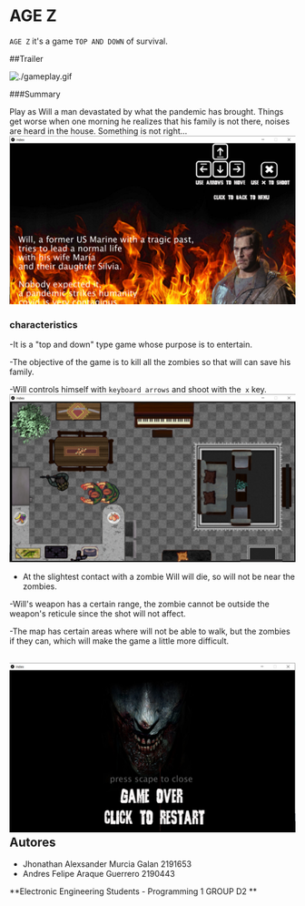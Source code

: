 AGE Z
================


`AGE Z` it's a game `TOP AND DOWN` of survival.

##Trailer

![./gameplay.gif](./gameplay.gif)




###Summary

Play as Will a man devastated by what the pandemic has brought. Things get worse when one morning he realizes
that his family is not there, noises are heard in the house. Something is not right...
![./Captura2.PNG](./Captura2.PNG)

### characteristics

-It is a "top and down" type game whose purpose is to entertain.

-The objective of the game is to kill all the zombies so that will can save his family.

-Will controls himself with `keyboard arrows` and shoot with the` x` key.
![./Captura3.PNG](./Captura3.PNG)

- At the slightest contact with a zombie Will will die, so will not be near the zombies.

-Will's weapon has a certain range, the zombie cannot be outside the weapon's reticule since the shot will not affect.

-The map has certain areas where will not be able to walk, but the zombies if they can, which will make the game a little more difficult.

![./Captura4.PNG](./Captura4.PNG)
Autores
----

- Jhonathan Alexsander Murcia Galan 2191653 
- Andres Felipe Araque Guerrero 2190443 


**Electronic Engineering Students - Programming 1 GROUP D2 **
